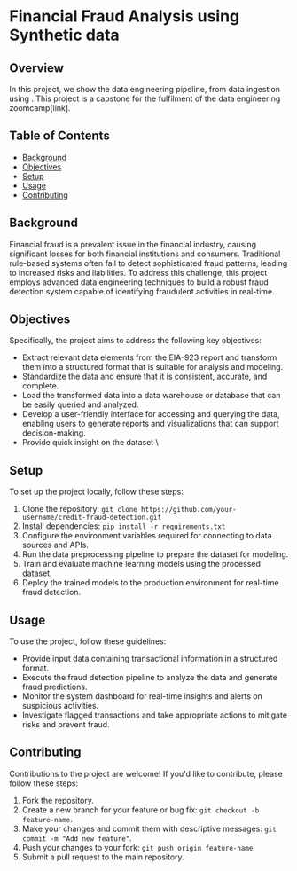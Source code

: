 # Financial Fraud Analysis using Synthetic data 

## Overview
In this project, we show the data engineering pipeline, from data ingestion using . This project is a capstone for the fulfilment of the data engineering zoomcamp[link].

## Table of Contents
- [Background](#background)
- [Objectives](#fobectives)
- [Setup](#setup)
- [Usage](#usage)
- [Contributing](#contributing)

## Background
Financial fraud is a prevalent issue in the financial industry, causing significant losses for both financial institutions and consumers. Traditional rule-based systems often fail to detect sophisticated fraud patterns, leading to increased risks and liabilities. To address this challenge, this project employs advanced data engineering techniques to build a robust fraud detection system capable of identifying fraudulent activities in real-time.

## Objectives
Specifically, the project aims to address the following key objectives:

- Extract relevant data elements from the EIA-923 report and transform them into a structured format that is suitable for analysis and modeling.
- Standardize the data and ensure that it is consistent, accurate, and complete.
- Load the transformed data into a data warehouse or database that can be easily queried and analyzed.
- Develop a user-friendly interface for accessing and querying the data, enabling users to generate reports and visualizations that can support decision-making.
- Provide quick insight on the dataset \

## Setup
To set up the project locally, follow these steps:
1. Clone the repository: `git clone https://github.com/your-username/credit-fraud-detection.git`
2. Install dependencies: `pip install -r requirements.txt`
3. Configure the environment variables required for connecting to data sources and APIs.
4. Run the data preprocessing pipeline to prepare the dataset for modeling.
5. Train and evaluate machine learning models using the processed dataset.
6. Deploy the trained models to the production environment for real-time fraud detection.

## Usage
To use the project, follow these guidelines:
- Provide input data containing transactional information in a structured format.
- Execute the fraud detection pipeline to analyze the data and generate fraud predictions.
- Monitor the system dashboard for real-time insights and alerts on suspicious activities.
- Investigate flagged transactions and take appropriate actions to mitigate risks and prevent fraud.

## Contributing
Contributions to the project are welcome! If you'd like to contribute, please follow these steps:
1. Fork the repository.
2. Create a new branch for your feature or bug fix: `git checkout -b feature-name`.
3. Make your changes and commit them with descriptive messages: `git commit -m "Add new feature"`.
4. Push your changes to your fork: `git push origin feature-name`.
5. Submit a pull request to the main repository.


